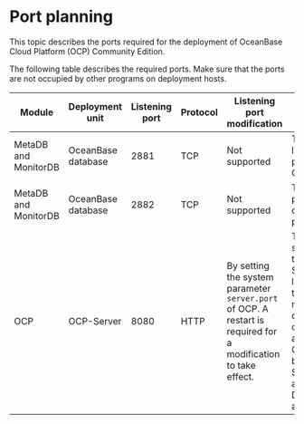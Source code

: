 Port planning 
==================================

This topic describes the ports required for the deployment of OceanBase Cloud Platform (OCP) Community Edition. 

The following table describes the required ports. Make sure that the ports are not occupied by other programs on deployment hosts. 


|        Module        |  Deployment unit   | Listening port | Protocol |                                                            Listening port modification                                                             |                                                                      Remarks                                                                       |
|----------------------|--------------------|----------------|----------|----------------------------------------------------------------------------------------------------------------------------------------------------|----------------------------------------------------------------------------------------------------------------------------------------------------|
| MetaDB and MonitorDB | OceanBase database | 2881           | TCP      | Not supported                                                                                                                                      | The SQL listening port of OBServer.                                                                                                                |
| MetaDB and MonitorDB | OceanBase database | 2882           | TCP      | Not supported                                                                                                                                      | The remote procedure call (RPC) port.                                                                                                              |
| OCP                  | OCP-Server         | 8080           | HTTP     | By setting the system parameter  `server.port` of OCP. A restart is required for a modification to take effect. | The web service of the OCP-Server listens to the port. In most cases, other components access OCP-Server by using an SLB address or a DNS address. |



